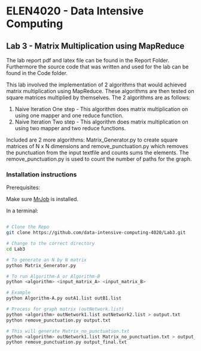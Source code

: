 # ELEN4020 - Data Intensive Computing
## Lab 3 - Matrix Multiplication using MapReduce
The lab report pdf and latex file can be found in the Report Folder. Furthermore the source code that was written and used for the lab can be found in the Code folder.

This lab involved the implementation of 2 algorithms that would achieved matrix multiplication using MapReduce. These algorithms are then tested on square matrices multiplied by themselves. The 2 algorithms are as follows:

1. Naive Iteration One step - This algorithm does matrix multiplication on using one mapper and one reduce function.
2. Naive Iteration Two step - This algorithm does matrix multiplication on using two mapper and two reduce functions.

Included are 2 more algorithms: Matrix_Generator.py to create square matrices of N x N dimensions and remove_punctuation.py which removes the punctuation from the input textfile and counts sums the elements. The remove_punctuation.py is used to count the number of paths for the graph.

### Installation instructions

Prerequisites:

Make sure [MrJob](https://github.com/Yelp/mrjob) is installed.

In a terminal:

```bash

# Clone the Repo
git clone https://github.com/data-intensive-computing-4020/Lab3.git

# Change to the correct directory
cd Lab3

# To generate an N by N matrix
python Matrix_Generator.py

# To run Algorithm-A or Algorithm-B
python <algorithm> <input_matrix_A> <input_matrix_B>

# Example
python Algorithm-A.py outA1.list outB1.list

# Process for graph matrix (outNetwork.list)
python <algorithm> outNetwork1.list outNetwork2.list > output.txt
python remove_punctuation.py output.txt

# This will generate Matrix_no_punctuation.txt
python <algorithm> outNetwork1.list Matrix_no_punctuation.txt > output_final.txt
python remove_punctuation.py output_final.txt


```
